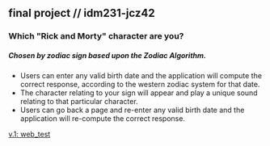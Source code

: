 ## final project // idm231-jcz42

### Which "Rick and Morty" character are you? 
##### Chosen by zodiac sign based upon the Zodiac Algorithm.

- Users can enter any valid birth date and the application will compute the correct response, according to the western zodiac system for that date.
- The character relating to your sign will appear and play a unique sound relating to that particular character.
- Users can go back a page and re-enter any valid birth date and the application will re-compute the correct response.

[v.1: web_test](http://jamescliff.com/final_project/code/home.html)